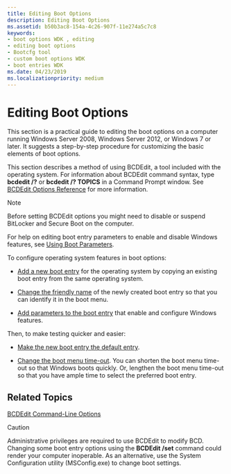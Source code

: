 ```yaml
---
title: Editing Boot Options
description: Editing Boot Options
ms.assetid: b50b3ac8-154a-4c26-907f-11e274a5c7c8
keywords:
- boot options WDK , editing
- editing boot options
- Bootcfg tool
- custom boot options WDK
- boot entries WDK
ms.date: 04/23/2019
ms.localizationpriority: medium
---
```


# Editing Boot Options

This section is a practical guide to editing the boot options on a computer running Windows Server 2008, Windows Server 2012, or Windows 7 or later. It suggests a step-by-step procedure for customizing the basic elements of boot options.

This section describes a method of using BCDEdit, a tool included with the operating system. For information about BCDEdit command syntax, type **bcdedit /?** or **bcdedit /? TOPICS** in a Command Prompt window. See [BCDEdit Options Reference](https://docs.microsoft.com/windows-hardware/drivers/devtest/bcd-boot-options-reference) for more information.

> [!NOTE]
> Before setting BCDEdit options you might need to disable or suspend BitLocker and Secure Boot on the computer.

For help on editing boot entry parameters to enable and disable Windows features, see [Using Boot Parameters](using-boot-parameters.md).

To configure operating system features in boot options:

- [Add a new boot entry](adding-boot-entries.md) for the operating system by copying an existing boot entry from the same operating system.

- [Change the friendly name](changing-the-friendly-name-of-a-boot-entry.md) of the newly created boot entry so that you can identify it in the boot menu.

- [Add parameters to the boot entry](changing-boot-parameters.md) that enable and configure Windows features.

Then, to make testing quicker and easier:

- [Make the new boot entry the default entry](changing-the-default-boot-entry.md).

-  [Change the boot menu time-out](changing-the-boot-menu-time-out.md). You can shorten the boot menu time-out so that Windows boots quickly. Or, lengthen the boot menu time-out so that you have ample time to select the preferred boot entry.

## Related Topics 
 [BCDEdit Command-Line Options](https://docs.microsoft.com/windows-hardware/manufacture/desktop/bcdedit-command-line-options)

> [!CAUTION]
> Administrative privileges are required to use BCDEdit to modify BCD. Changing some boot entry options using the **BCDEdit /set** command could render your computer inoperable. As an alternative, use the System Configuration utility (MSConfig.exe) to change boot settings.
